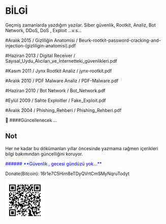 # BİLGİ

Geçmiş zamanlarda yazdığım yazılar.
Siber güvenlik, Rootkit, Analiz, Bot Network, DDoS, DoS , Exploit ...v.s...



#Aralık 2015 / 
Gizliliğin Anatomisi / 
Beurk-rootkit-password-cracking-and-injection-(gizliligin-anatomisi).pdf


#Haziran 2013 / 
Digital Receiver / 
Sayısal_Uydu_Alıcıları_ve_İnternetteki_güvenlikleri.pdf


#Kasım 2011 / 
Jynx Rootkit Analiz / 
jynx-rootkit.pdf


#Aralık 2010 / 
PDF Malware Analiz / 
PDF-Malware.pdf


#Haziran 2010 / 
Bot Network / 
Bot_Network.pdf


#Eylül 2009 / 
Sahte Exploitler / 
Fake_Exploit.pdf


#Aralık 2004 /
Phishing_Rehberi / 
Phishing_Rehberi.pdf




&#x1F4D9; 
####Güncellenecek ...







## Not

Her ne kadar bu dökümanları yıllar öncesinde yazmama rağmen içerikleri bilgi bakımından güncelliğini koruyor.

<p style='color:blue'>###### **Güvenlik , gecesi gündüzü yok...**</p>


Donate(Bitcoin):
16r1e7C5Him8eTDyQVrtCmSMyNqruTodyt

![](https://github.com/expday/Yazilarim/raw/main/bitcoin-qrcode.png)

